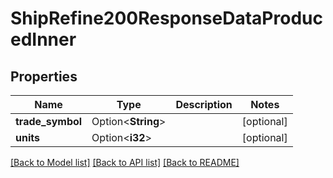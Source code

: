 # ShipRefine200ResponseDataProducedInner

## Properties

Name | Type | Description | Notes
------------ | ------------- | ------------- | -------------
**trade_symbol** | Option<**String**> |  | [optional]
**units** | Option<**i32**> |  | [optional]

[[Back to Model list]](../README.md#documentation-for-models) [[Back to API list]](../README.md#documentation-for-api-endpoints) [[Back to README]](../README.md)


